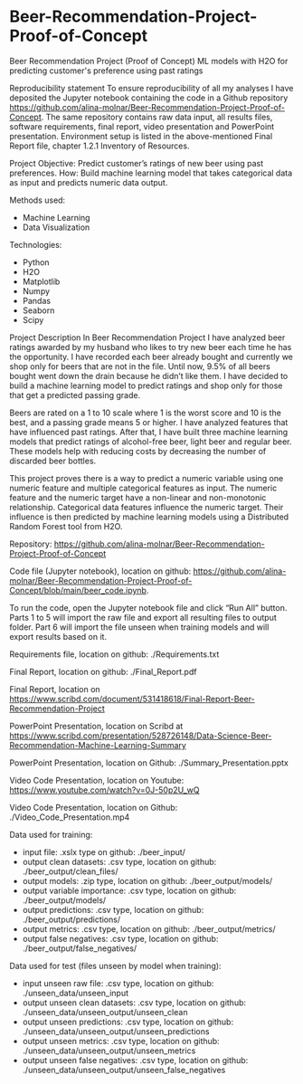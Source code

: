 # Beer-Recommendation-Project-Proof-of-Concept
Beer Recommendation Project (Proof of Concept)
ML models with H2O for predicting customer's preference using past ratings


Reproducibility statement
To ensure reproducibility of all my analyses I have deposited the Jupyter notebook containing the code in a Github repository https://github.com/alina-molnar/Beer-Recommendation-Project-Proof-of-Concept. The same repository contains raw data input, all results files, software requirements, final report, video presentation and PowerPoint presentation. Environment setup is listed in the above-mentioned Final Report file, chapter 1.2.1 Inventory of Resources.


Project Objective: Predict customer’s ratings of new beer using past preferences.
How: Build machine learning model that takes categorical data as input and  predicts numeric data output.


Methods used:
- Machine Learning
- Data Visualization

Technologies:
- Python
- H2O
- Matplotlib
- Numpy
- Pandas
- Seaborn
- Scipy

Project Description
In Beer Recommendation Project I have analyzed beer ratings awarded by my husband who likes to try new beer each time he has the opportunity. I have recorded each beer already bought and currently we shop only for beers that are not in the file. Until now, 9.5% of all beers bought went down the drain because he didn’t like them. I have decided to build a machine learning model to predict ratings and shop only for those that get a predicted passing grade.

Beers are rated on a 1 to 10 scale where 1 is the worst score and 10 is the best, and a passing grade means 5 or higher. I have analyzed features that have influenced past ratings. After that, I have built three machine learning models that predict ratings of alcohol-free beer, light beer and regular beer. These models help with reducing costs by decreasing the number of discarded beer bottles.

This project proves there is a way to predict a numeric variable using one numeric feature and multiple categorical features as input. The numeric feature and the numeric target have a non-linear and non-monotonic relationship. Categorical data features influence the numeric target. Their influence is then predicted by machine learning models using a Distributed Random Forest tool from H2O.

Repository: https://github.com/alina-molnar/Beer-Recommendation-Project-Proof-of-Concept

Code file (Jupyter notebook), location on github: https://github.com/alina-molnar/Beer-Recommendation-Project-Proof-of-Concept/blob/main/beer_code.ipynb.

To run the code, open the Jupyter notebook file and click “Run All” button. Parts 1 to 5 will import the raw file and export all resulting files to output folder. Part 6 will import the file unseen when training models and will export results based on it.

Requirements file, location on github: ./Requirements.txt

Final Report, location on github: ./Final_Report.pdf

Final Report, location on https://www.scribd.com/document/531418618/Final-Report-Beer-Recommendation-Project

PowerPoint Presentation, location on Scribd at https://www.scribd.com/presentation/528726148/Data-Science-Beer-Recommendation-Machine-Learning-Summary

PowerPoint Presentation, location on Github: ./Summary_Presentation.pptx

Video Code Presentation, location on Youtube: https://www.youtube.com/watch?v=0J-50p2U_wQ

Video Code Presentation, location on Github: ./Video_Code_Presentation.mp4


Data used for training:
- input file: .xslx type on github: ./beer_input/
- output clean datasets: .csv type, location on github: ./beer_output/clean_files/
- output models: .zip type, location on github: ./beer_output/models/
- output variable importance: .csv type, location on github: ./beer_output/models/
- output predictions: .csv type, location on github: ./beer_output/predictions/
- output metrics: .csv type, location on github: ./beer_output/metrics/
- output false negatives: .csv type, location on github: ./beer_output/false_negatives/

Data used for test (files unseen by model when training):
- input unseen raw file: .csv type, location on github: ./unseen_data/unseen_input
- output unseen clean datasets: .csv type, location on github: ./unseen_data/unseen_output/unseen_clean
- output unseen predictions: .csv type, location on github: ./unseen_data/unseen_output/unseen_predictions
- output unseen metrics: .csv type, location on github: ./unseen_data/unseen_output/unseen_metrics
- output unseen false negatives: .csv type, location on github: ./unseen_data/unseen_output/unseen_false_negatives